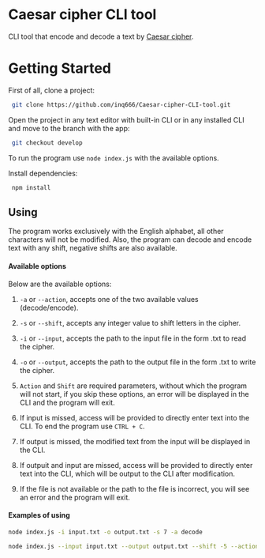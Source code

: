 # Caesar cipher CLI tool

CLI tool that encode and decode a text by [Caesar cipher](https://en.wikipedia.org/wiki/Caesar_cipher).

# **Getting Started**

First of all, clone a project:

```bash
 git clone https://github.com/inq666/Caesar-cipher-CLI-tool.git
```

Open the project in any text editor with built-in CLI or in any installed CLI and move to the branch with the app:

```bash
 git checkout develop
```

To run the program use `node index.js` with the available options.

Install dependencies:

```bash
 npm install
```

## Using

The program works exclusively with the English alphabet, all other characters will not be modified. Also, the program can decode and encode text with any shift, negative shifts are also available.

#### Available options

Below are the available options:

1. `-a` or `--action`, accepts one of the two available values (decode/encode).
2. `-s` or `--shift`, accepts any integer value to shift letters in the cipher.
3. `-i` or `--input`, accepts the path to the input file in the form .txt to read the cipher.
4. `-o` or `--output`, accepts the path to the output file in the form .txt to write the cipher.

5. `Action` and `Shift` are required parameters, without which the program will not start, if you skip these options, an error will be displayed in the CLI and the program will exit.
6. If input is missed, access will be provided to directly enter text into the CLI. To end the program use `CTRL + C`.
7. If output is missed, the modified text from the input will be displayed in the CLI.
8. If outpuit and input are missed, access will be provided to directly enter text into the CLI, which will be output to the CLI after modification.
9. If the file is not available or the path to the file is incorrect, you will see an error and the program will exit.

#### Examples of using

```bash
node index.js -i input.txt -o output.txt -s 7 -a decode
```

```bash
node index.js --input input.txt --output output.txt --shift -5 --action encode
```
